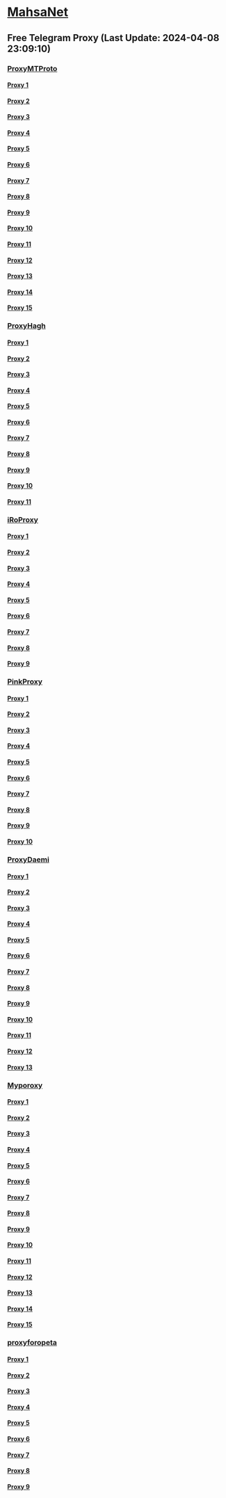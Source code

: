 
# [MahsaNet](https://t.me/mahsa_net)
## Free Telegram Proxy (Last Update: 2024-04-08 23:09:10)
### [ProxyMTProto](https://t.me/ProxyMTProto)
#### [Proxy 1](tg://proxy?server=65.21.61.120&port=8085&secret=FgMBAgABAAH8AwOG4kw63Q%3D%3D)
#### [Proxy 2](tg://proxy?server=23.88.116.74&port=8085&secret=FgMBAgABAAH8AwOG4kw63Q%3D%3D)
#### [Proxy 3](tg://proxy?server=142.132.184.94&port=8085&secret=FgMBAgABAAH8AwOG4kw63Q%3D%3D)
#### [Proxy 4](tg://proxy?server=135.181.145.198&port=8085&secret=FgMBAgABAAH8AwOG4kw63Q%3D%3D)
#### [Proxy 5](tg://proxy?server=94.130.97.152&port=8085&secret=FgMBAgABAAH8AwOG4kw63Q%3D%3D)
#### [Proxy 6](tg://proxy?server=23.88.114.27&port=8085&secret=FgMBAgABAAH8AwOG4kw63Q%3D%3D)
#### [Proxy 7](tg://proxy?server=49.13.126.26&port=8085&secret=FgMBAgABAAH8AwOG4kw63Q%3D%3D)
#### [Proxy 8](tg://proxy?server=167.235.203.88&port=8085&secret=FgMBAgABAAH8AwOG4kw63Q%3D%3D)
#### [Proxy 9](tg://proxy?server=78.46.200.6&port=8085&secret=FgMBAgABAAH8AwOG4kw63Q%3D%3D)
#### [Proxy 10](tg://proxy?server=89.35.131.71&port=8085&secret=FgMBAgABAAH8AwOG4kw63Q%3D%3D)
#### [Proxy 11](tg://proxy?server=89.35.131.70&port=8085&secret=FgMBAgABAAH8AwOG4kw63Q%3D%3D)
#### [Proxy 12](tg://proxy?server=89.35.131.69&port=8085&secret=FgMBAgABAAH8AwOG4kw63Q%3D%3D)
#### [Proxy 13](tg://proxy?server=65.21.110.159&port=8085&secret=FgMBAgABAAH8AwOG4kw63Q%3D%3D)
#### [Proxy 14](tg://proxy?server=95.216.208.175&port=8085&secret=FgMBAgABAAH8AwOG4kw63Q%3D%3D)
#### [Proxy 15](tg://proxy?server=65.108.153.196&port=8085&secret=FgMBAgABAAH8AwOG4kw63Q%3D%3D)
### [ProxyHagh](https://t.me/ProxyHagh)
#### [Proxy 1](tg://proxy?server=65.21.70.147&port=8280&secret=FgMBAgABAAH8AwOG4kw63Q%3D%3D)
#### [Proxy 2](tg://proxy?server=65.21.70.147&port=8280&secret=FgMBAgABAAH8AwOG4kw63Q%3D%3D)
#### [Proxy 3](tg://proxy?server=65.21.70.147&port=8280&secret=FgMBAgABAAH8AwOG4kw63Q%3D%3D)
#### [Proxy 4](tg://proxy?server=65.21.70.147&port=8280&secret=FgMBAgABAAH8AwOG4kw63Q%3D%3D)
#### [Proxy 5](tg://proxy?server=65.21.70.147&port=8280&secret=FgMBAgABAAH8AwOG4kw63Q%3D%3D)
#### [Proxy 6](tg://proxy?server=65.21.70.147&port=8280&secret=FgMBAgABAAH8AwOG4kw63Q%3D%3D)
#### [Proxy 7](tg://proxy?server=65.21.70.147&port=8280&secret=FgMBAgABAAH8AwOG4kw63Q%3D%3D)
#### [Proxy 8](tg://proxy?server=65.21.70.147&port=8280&secret=FgMBAgABAAH8AwOG4kw63Q%3D%3D)
#### [Proxy 9](tg://proxy?server=65.21.70.147&port=8280&secret=FgMBAgABAAH8AwOG4kw63Q%3D%3D)
#### [Proxy 10](tg://proxy?server=65.21.70.147&port=8280&secret=FgMBAgABAAH8AwOG4kw63Q%3D%3D)
#### [Proxy 11](tg://proxy?server=65.21.70.147&port=8280&secret=FgMBAgABAAH8AwOG4kw63Q%3D%3D)
### [iRoProxy](https://t.me/iRoProxy)
#### [Proxy 1](tg://proxy?server=87.98.178.87&port=6&secret=FgMBAgABAAH8AwOG4kw63Q%3D%3D)
#### [Proxy 2](tg://proxy?server=146.59.237.114&port=250&secret=FgMBAgABAAH8AwOG4kw63Q%3D%3D)
#### [Proxy 3](tg://proxy?server=95.217.47.81&port=250&secret=FgMBAgABAAH8AwOG4kw63Q%3D%3D)
#### [Proxy 4](tg://proxy?server=195.201.163.130&port=6&secret=FgMBAgABAAH8AwOG4kw63Q%3D%3D)
#### [Proxy 5](tg://proxy?server=178.63.67.28&port=6&secret=FgMBAgABAAH8AwOG4kw63Q%3D%3D)
#### [Proxy 6](tg://proxy?server=176.9.39.108&port=250&secret=FgMBAgABAAH8AwOG4kw63Q%3D%3D)
#### [Proxy 7](tg://proxy?server=146.59.158.139&port=250&secret=FgMBAgABAAH8AwOG4kw63Q%3D%3D)
#### [Proxy 8](tg://proxy?server=146.59.237.113&port=250&secret=FgMBAgABAAH8AwOG4kw63Q%3D%3D)
#### [Proxy 9](tg://proxy?server=212.32.229.235&port=250&secret=FgMBAgABAAH8AwOG4kw63Q%3D%3D)
### [PinkProxy](https://t.me/PinkProxy)
#### [Proxy 1](tg://proxy?server=5.9.57.250&port=4045&secret=FgMBAgABAAH8AwOG4kw63Q==)
#### [Proxy 2](tg://proxy?server=168.119.67.107&port=4045&secret=FgMBAgABAAH8AwOG4kw63Q==)
#### [Proxy 3](tg://proxy?server=78.46.101.157&port=4045&secret=FgMBAgABAAH8AwOG4kw63Q==)
#### [Proxy 4](tg://proxy?server=116.202.25.125&port=4045&secret=FgMBAgABAAH8AwOG4kw63Q==)
#### [Proxy 5](tg://proxy?server=116.202.99.201&port=4045&secret=FgMBAgABAAH8AwOG4kw63Q==)
#### [Proxy 6](tg://proxy?server=159.69.250.103&port=4045&secret=FgMBAgABAAH8AwOG4kw63Q==)
#### [Proxy 7](tg://proxy?server=116.202.115.162&port=4045&secret=FgMBAgABAAH8AwOG4kw63Q==)
#### [Proxy 8](tg://proxy?server=78.46.103.253&port=4045&secret=FgMBAgABAAH8AwOG4kw63Q==)
#### [Proxy 9](tg://proxy?server=116.202.162.14&port=4045&secret=FgMBAgABAAH8AwOG4kw63Q==)
#### [Proxy 10](tg://proxy?server=78.46.101.157&port=4045&secret=FgMBAgABAAH8AwOG4kw63Q==)
### [ProxyDaemi](https://t.me/ProxyDaemi)
#### [Proxy 1](tg://proxy?server=178.63.186.91&port=8085&secret=FgMBAgABAAH8AwOG4kw63Q==)
#### [Proxy 2](tg://proxy?server=178.63.186.90&port=8085&secret=FgMBAgABAAH8AwOG4kw63Q==)
#### [Proxy 3](tg://proxy?server=88.218.62.218&port=2035&secret=FgMBAgABAAH8AwOG4kw63Q==)
#### [Proxy 4](tg://proxy?server=178.20.46.48&port=2035&secret=FgMBAgABAAH8AwOG4kw63Q==)
#### [Proxy 5](tg://proxy?server=185.231.153.186&port=2035&secret=FgMBAgABAAH8AwOG4kw63Q==)
#### [Proxy 6](tg://proxy?server=91.142.74.172&port=2035&secret=FgMBAgABAAH8AwOG4kw63Q==)
#### [Proxy 7](tg://proxy?server=185.231.155.137&port=2026&secret=FgMBAgABAAH8AwOG4kw63Q==)
#### [Proxy 8](tg://proxy?server=185.209.28.107&port=2034&secret=FgMBAgABAAH8AwOG4kw63Q==)
#### [Proxy 9](tg://proxy?server=185.121.225.31&port=8085&secret=FpABAiIBhwH8AwOG42xL3Q==)
#### [Proxy 10](tg://proxy?server=95.216.194.10&port=8&secret=FgMBAgABAAH8AwOG4kw63Q%3D%3D)
#### [Proxy 11](tg://proxy?server=116.203.48.142&port=8&secret=FgMBAgABAAH8AwOG4kw63Q%3D%3D)
#### [Proxy 12](tg://proxy?server=95.217.47.81&port=250&secret=FgMBAgABAAH8AwOG4kw63Q%3D%3D)
#### [Proxy 13](tg://proxy?server=188.211.233.158&port=443&secret=FgMBAgABAAH8AwOG4kw63Q==)
### [Myporoxy](https://t.me/Myporoxy)
#### [Proxy 1](tg://proxy?server=195.74.93.6&port=6550&secret=FpABAiIBhwH8AwOG42xL3Q==)
#### [Proxy 2](tg://proxy?server=cloudflare.com.nokia.com.co.uk.do_yo.want_to.clash_with.this.www.microsoft.com.there_is_no.place_like.localhost.www.bing.com.count_with_me.cyou.net.digikala.com.msn.com.bsi.ir.enamad.ir.now_sud.again_to_fight.everyone.i_am.the_internet.sobani-cobani.sbs.&port=9060&secret=FpABAiIBhwH8AwOG42xL3Q==)
#### [Proxy 3](tg://proxy?server=cloudflare.com.nokia.com.co.uk.do_yo.want_to.clash_with.this.www.microsoft.com.there_is_no.place_like.localhost.www.bing.com.count_with_me.cyou.net.digikala.com.msn.com.bsi.ir.enamad.ir.now_sudo.again_to_fight.everyone.i_am.the_internet.factor-webco.sbs.&port=3443&secret=FpABAiIBhwH8AwOG42xL3Q==)
#### [Proxy 4](tg://proxy?server=94.130.110.42&port=8770&secret=FpABAiIBhwH8AwOG42xL3Q==)
#### [Proxy 5](tg://proxy?server=116.203.148.96&port=8770&secret=FpABAiIBhwH8AwOG42xL3Q==)
#### [Proxy 6](tg://proxy?server=cloudflare.com.nokia.com.co.uk.do_yo.want_to.clash_with.this.www.microsoft.com.there_is_no.place_like.localhost.www.bing.com.count_with_me.cyou.net.digikala.com.msn.com.bsi.ir.enamad.ir.now_sud.again_to_fight.everyone.i_am.the_internet.sobani-cobani.sbs.&port=9060&secret=FpABAiIBhwH8AwOG42xL3Q==)
#### [Proxy 7](tg://proxy?server=128.140.65.143&port=6550&secret=FpABAiIBhwH8AwOG42xL3Q==)
#### [Proxy 8](tg://proxy?server=128.140.76.17&port=6550&secret=FpABAiIBhwH8AwOG42xL3Q==)
#### [Proxy 9](tg://proxy?server=cloudflare.com.nokia.com.co.uk.do_yo.want_to.clash_with.this.www.microsoft.com.there_is_no.place_like.localhost.www.bing.com.count_with_me.cyou.net.digikala.com.msn.com.bsi.ir.enamad.ir.now_sudo.again_to_fight.everyone.i_am.the_internet.factor-webco.sbs.&port=3443&secret=FpABAiIBhwH8AwOG42xL3Q==)
#### [Proxy 10](tg://proxy?server=128.140.65.143&port=6550&secret=FpABAiIBhwH8AwOG42xL3Q==)
#### [Proxy 11](tg://proxy?server=128.140.76.17&port=6550&secret=FpABAiIBhwH8AwOG42xL3Q==)
#### [Proxy 12](tg://proxy?server=94.130.110.42&port=8770&secret=FpABAiIBhwH8AwOG42xL3Q==)
#### [Proxy 13](tg://proxy?server=116.203.148.96&port=8770&secret=FpABAiIBhwH8AwOG42xL3Q==)
#### [Proxy 14](tg://proxy?server=195.74.93.6&port=6550&secret=FpABAiIBhwH8AwOG42xL3Q==)
#### [Proxy 15](tg://proxy?server=cloudflare.com.nokia.com.co.uk.do_yo.want_to.clash_with.this.www.microsoft.com.there_is_no.place_like.localhost.www.bing.com.count_with_me.cyou.net.digikala.com.msn.com.bsi.ir.enamad.ir.now_sudo.again_to_fight.everyone.i_am.the_internet.factor-webco.sbs.&port=3443&secret=FpABAiIBhwH8AwOG42xL3Q==)
### [proxyforopeta](https://t.me/proxyforopeta)
#### [Proxy 1](tg://proxy?server=95.216.194.10&port=8&secret=FgMBAgABAAH8AwOG4kw63Q==)
#### [Proxy 2](tg://proxy?server=37.27.8.188&port=443&secret=3QAAAAAAAAAAAAAAAAAAAAA=)
#### [Proxy 3](tg://proxy?server=95.216.208.175&port=8085&secret=FgMBAgABAAH8AwOG4kw63Q==)
#### [Proxy 4](tg://proxy?server=65.108.153.196&port=8085&secret=FgMBAgABAAH8AwOG4kw63Q==)
#### [Proxy 5](tg://proxy?server=195.74.93.6&port=6550&secret=FpABAiIBhwH8AwOG42xL3Q==)
#### [Proxy 6](tg://proxy?server=cloudflare.com.nokia.com.co.uk.do_yo.want_to.clash_with.this.www.microsoft.com.there_is_no.place_like.localhost.www.bing.com.count_with_me.cyou.net.digikala.com.msn.com.bsi.ir.enamad.ir.now_sudo.again_to_fight.everyone.i_am.the_internet.factor-webco.sbs.&port=3443&secret=FpABAiIBhwH8AwOG42xL3Q==)
#### [Proxy 7](tg://proxy?server=rayzen.inteli9.dslinepk69.org.&port=4443&secret=FgMBAgABAAH8AwOG4kw63Q==)
#### [Proxy 8](tg://proxy?server=amd.servers.dynoorg.org.&port=4443&secret=FgMBAgABAAH8AwOG4kw63Q==)
#### [Proxy 9](tg://proxy?server=95.217.118.144&port=8085&secret=FgMBAgABAAH8AwOG4kw63Q==)

    